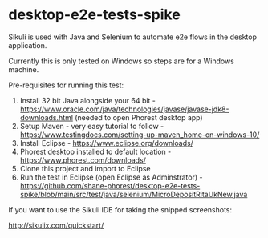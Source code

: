 # desktop-e2e-tests-spike
Sikuli is used with Java and Selenium to automate e2e flows in the desktop application.

Currently this is only tested on Windows so steps are for a Windows machine.

Pre-requisites for running this test:

1. Install 32 bit Java alongside your 64 bit - https://www.oracle.com/java/technologies/javase/javase-jdk8-downloads.html (needed to open Phorest desktop app)
2. Setup Maven - very easy tutorial to follow - https://www.testingdocs.com/setting-up-maven_home-on-windows-10/
3. Install Eclipse - https://www.eclipse.org/downloads/
4. Phorest desktop installed to default location - https://www.phorest.com/downloads/
5. Clone this project and import to Eclipse
6. Run the test in Eclipse (open Eclipse as Adminstrator) - https://github.com/shane-phorest/desktop-e2e-tests-spike/blob/main/src/test/java/selenium/MicroDepositRitaUkNew.java


If you want to use the Sikuli IDE for taking the snipped screenshots:

http://sikulix.com/quickstart/
